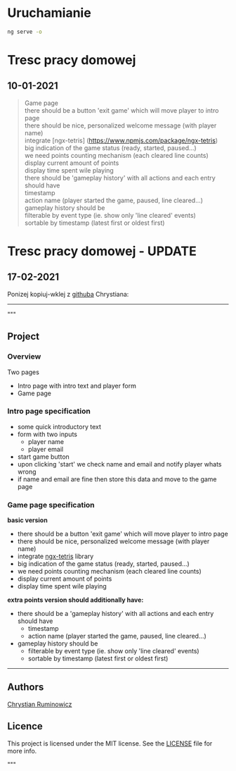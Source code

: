 # Uruchamianie

```bash
ng serve -o
```

# Tresc pracy domowej

## 10-01-2021

> Game page<br>
> there should be a button 'exit game' which will move player to intro page<br>
> there should be nice, personalized welcome message (with player name)<br>
> integrate [ngx-tetris] (https://www.npmjs.com/package/ngx-tetris)<br>
> big indication of the game status (ready, started, paused...)<br>
> we need points counting mechanism (each cleared line counts)<br>
> display current amount of points<br>
> display time spent wile playing<br>
> there should be 'gameplay history' with all actions and each entry should have<br>
> timestamp<br>
> action name (player started the game, paused, line cleared...)<br>
> gameplay history should be<br>
> filterable by event type (ie. show only 'line cleared' events)<br>
> sortable by timestamp (latest first or oldest first)<br>

# Tresc pracy domowej - UPDATE

## 17-02-2021

Ponizej kopiuj-wklej z [githuba](https://github.com/chrum/ng-2020/blob/master/README.md)
Chrystiana:

---

"""

## Project

### Overview
Two pages
- Intro page with intro text and player form
- Game page

### Intro page specification

- some quick introductory text
- form with two inputs
    - player name
    - player email
- start game button
- upon clicking 'start' we check name and email and notify player whats wrong
- if name and email are fine then store this data and move to the game page

### Game page specification
**basic version**
- there should be a button 'exit game' which will move player to intro page
- there should be nice, personalized welcome message (with player name)
- integrate [ngx-tetris](https://www.npmjs.com/package/ngx-tetris) library
- big indication of the game status (ready, started, paused...)
- we need points counting mechanism (each cleared line counts)
- display current amount of points
- display time spent wile playing

**extra points version should additionally have:**
- there should be a 'gameplay history' with all actions and each entry should have
    - timestamp
    - action name (player started the game, paused, line cleared...)
- gameplay history should be
    - filterable by event type (ie. show only 'line cleared' events)
    - sortable by timestamp (latest first or oldest first)



---
## Authors

[Chrystian Ruminowicz](http://chrum.it)

## Licence

This project is licensed under the MIT license. See the [LICENSE](LICENSE) file for more info.

"""
